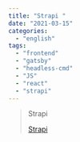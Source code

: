 ```yaml
---
title: "Strapi "
date: "2021-03-15"
categories:
  - "english"
tags:
  - "frontend"
  - "gatsby"
  - "headless-cmd"
  - "JS"
  - "react"
  - "strapi"
---
```


> Strapi
>
> [Strapi ](https://www.youtube.com/c/Strapi/playlists)
